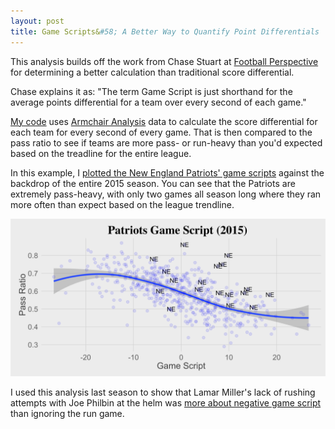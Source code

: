 ```yaml
---
layout: post
title: Game Scripts&#58; A Better Way to Quantify Point Differentials
---
```


This analysis builds off the work from Chase Stuart at [Football Perspective](http://www.footballperspective.com/) for determining a better calculation than traditional score differential. 

Chase explains it as:
    "The term Game Script is just shorthand for the average points differential for a team over every second of each game."
    
[My code](https://github.com/colekev/Game_Scripts/blob/master/Game%20Script%20Calc.R) uses [Armchair Analysis](http://www.armchairanalysis.com/) data to calculate the score differential for each team for every second of every game. That is then compared to the pass ratio to see if teams are more pass- or run-heavy than you'd expected based on the treadline for the entire league. 

In this example, I [plotted the New England Patriots' game scripts](https://github.com/colekev/Game_Scripts/blob/master/gs_2015_NE.png) against the backdrop of the entire 2015 season. You can see that the Patriots are extremely pass-heavy, with only two games all season long where they ran more often than expect based on the league trendline.

![patriotsGS](https://github.com/colekev/Game_Scripts/blob/master/gs_2015_NE.png)

I used this analysis last season to show that Lamar Miller's lack of rushing attempts with Joe Philbin at the helm was [more about negative game script](http://rotoviz.com/2015/10/dan-campbell-saved-lamar-millers-season/) than ignoring the run game.
